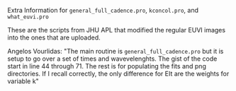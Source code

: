 Extra Information for `general_full_cadence.pro`, `kconcol.pro`, and `what_euvi.pro`

These are the scripts from JHU APL that modified the regular EUVI images into the ones that are uploaded. 

Angelos Vourlidas: "The main routine is `general_full_cadence.pro` but it is setup to go over a set of times and wavevelenghts. The gist of the code start in line 44 through 71. The rest is for populating the fits and png directories. If I recall correctly, the only difference for EIt are the weights for variable k"
